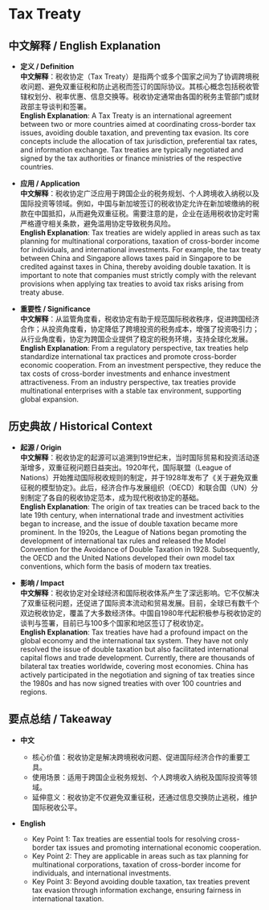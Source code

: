 # Tax Treaty

## 中文解释 / English Explanation

* **定义 / Definition**  
  **中文解释**：税收协定（Tax Treaty）是指两个或多个国家之间为了协调跨境税收问题、避免双重征税和防止逃税而签订的国际协议。其核心概念包括税收管辖权划分、税率优惠、信息交换等。税收协定通常由各国的税务主管部门或财政部主导谈判和签署。  
  **English Explanation**: A Tax Treaty is an international agreement between two or more countries aimed at coordinating cross-border tax issues, avoiding double taxation, and preventing tax evasion. Its core concepts include the allocation of tax jurisdiction, preferential tax rates, and information exchange. Tax treaties are typically negotiated and signed by the tax authorities or finance ministries of the respective countries.

* **应用 / Application**  
  **中文解释**：税收协定广泛应用于跨国企业的税务规划、个人跨境收入纳税以及国际投资等领域。例如，中国与新加坡签订的税收协定允许在新加坡缴纳的税款在中国抵扣，从而避免双重征税。需要注意的是，企业在适用税收协定时需严格遵守相关条款，避免滥用协定导致税务风险。  
  **English Explanation**: Tax treaties are widely applied in areas such as tax planning for multinational corporations, taxation of cross-border income for individuals, and international investments. For example, the tax treaty between China and Singapore allows taxes paid in Singapore to be credited against taxes in China, thereby avoiding double taxation. It is important to note that companies must strictly comply with the relevant provisions when applying tax treaties to avoid tax risks arising from treaty abuse.

* **重要性 / Significance**  
  **中文解释**：从监管角度看，税收协定有助于规范国际税收秩序，促进跨国经济合作；从投资角度看，协定降低了跨境投资的税务成本，增强了投资吸引力；从行业角度看，协定为跨国企业提供了稳定的税务环境，支持全球化发展。  
  **English Explanation**: From a regulatory perspective, tax treaties help standardize international tax practices and promote cross-border economic cooperation. From an investment perspective, they reduce the tax costs of cross-border investments and enhance investment attractiveness. From an industry perspective, tax treaties provide multinational enterprises with a stable tax environment, supporting global expansion.

## 历史典故 / Historical Context

* **起源 / Origin**  
  **中文解释**：税收协定的起源可以追溯到19世纪末，当时国际贸易和投资活动逐渐增多，双重征税问题日益突出。1920年代，国际联盟（League of Nations）开始推动国际税收规则的制定，并于1928年发布了《关于避免双重征税的模型协定》。此后，经济合作与发展组织（OECD）和联合国（UN）分别制定了各自的税收协定范本，成为现代税收协定的基础。  
  **English Explanation**: The origin of tax treaties can be traced back to the late 19th century, when international trade and investment activities began to increase, and the issue of double taxation became more prominent. In the 1920s, the League of Nations began promoting the development of international tax rules and released the Model Convention for the Avoidance of Double Taxation in 1928. Subsequently, the OECD and the United Nations developed their own model tax conventions, which form the basis of modern tax treaties.

* **影响 / Impact**  
  **中文解释**：税收协定对全球经济和国际税收体系产生了深远影响。它不仅解决了双重征税问题，还促进了国际资本流动和贸易发展。目前，全球已有数千个双边税收协定，覆盖了大多数经济体。中国自1980年代起积极参与税收协定的谈判与签署，目前已与100多个国家和地区签订了税收协定。  
  **English Explanation**: Tax treaties have had a profound impact on the global economy and the international tax system. They have not only resolved the issue of double taxation but also facilitated international capital flows and trade development. Currently, there are thousands of bilateral tax treaties worldwide, covering most economies. China has actively participated in the negotiation and signing of tax treaties since the 1980s and has now signed treaties with over 100 countries and regions.

## 要点总结 / Takeaway

* **中文**  
  - 核心价值：税收协定是解决跨境税收问题、促进国际经济合作的重要工具。  
  - 使用场景：适用于跨国企业税务规划、个人跨境收入纳税及国际投资等领域。  
  - 延伸意义：税收协定不仅避免双重征税，还通过信息交换防止逃税，维护国际税收公平。  

* **English**  
  - Key Point 1: Tax treaties are essential tools for resolving cross-border tax issues and promoting international economic cooperation.  
  - Key Point 2: They are applicable in areas such as tax planning for multinational corporations, taxation of cross-border income for individuals, and international investments.  
  - Key Point 3: Beyond avoiding double taxation, tax treaties prevent tax evasion through information exchange, ensuring fairness in international taxation.
